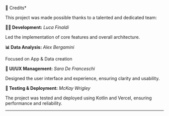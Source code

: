 👾 Credits*

This project was made possible thanks to a talented and dedicated team:

**👨‍💻 Development:** _Luca Finaldi_

Led the implementation of core features and overall architecture.

**📊 Data Analysis:** _Alex Bergamini_
  
Focused on App & Data creation

**🎨 UI/UX Management:** _Sara De Franceschi_

Designed the user interface and experience, ensuring clarity and usability.

**🧪 Testing & Deployment:** _McKay Wrigley_

The project was tested and deployed using Kotlin and  Vercel, ensuring performance and reliability.

---
